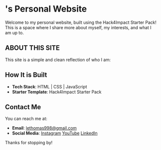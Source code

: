 # <Thomas>'s Personal Website

Welcome to my personal website, built using the Hack4Impact Starter Pack!
This is a space where I share more about myself, my interests, and what I am up to.

## ABOUT THIS SITE

This site is a simple and clean reflection of who I am:

## How It is Built

- **Tech Stack**: HTML | CSS | JavaScript
- **Starter Template**: Hack4Impact Starter Pack

## Contact Me

You can reach me at:

- **Email**: [lethomas998@gmail.com](mailto:lethomas998@gmail.com)
- **Social Media**:
  [Instagram](https://www.instagram.com/tomaseuu/)
  [YouTube](https://www.youtube.com/@tomaseuu)
  [LinkedIn](https://www.linkedin.com/in/thomasle998/)

Thanks for stopping by!
